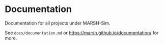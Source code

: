 # Documentation

Documentation for all projects under MARSH-Sim.

See `docs/documentation.md` or https://marsh.github.io/documentation/ for more.
